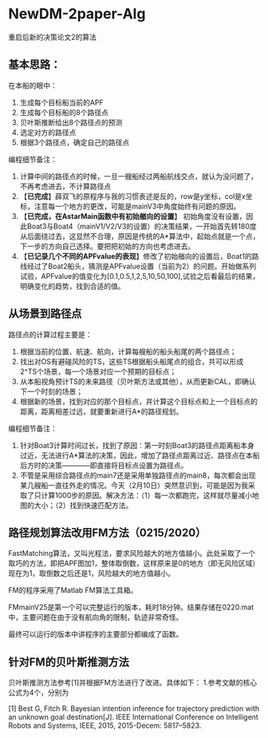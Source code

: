 # NewDM-2paper-Alg
重启后新的决策论文2的算法
## 基本思路：
在本船的眼中：

1. 生成每个目标船当前的APF
2. 生成每个目标船的8个路径点
3. 贝叶斯推断给出8个路径点的预测
4. 选定对方的路径点
5. 根据3个路径点，确定自己的路径点

编程细节备注：

1. 计算中间的路径点的时候，一旦一艘船经过两船航线交点，就认为没问题了，不再考虑进去，不计算路径点
2. 【**已完成**】薛双飞的原程序与我的习惯表述是反的，row是y坐标，col是x坐标，注意每一个地方的更改，可能是mainV3中角度始终有问题的原因。
3. 【**已完成，在AstarMain函数中有初始艏向的设置**】 初始角度没有设置，因此Boat3与Boat4（mainV1/V2/V3的设置）的决策结果，一开始首先转180度从后面绕过去，这显然不合理，原因是传统的A\*算法中，起始点就是一个点，下一步的方向自己选择。要把把初始的方向也考虑进去。
4. 【**已记录几个不同的APFvalue的表现**】修改了初始艏向的设置后，Boat1的路线经过了Boat2船头，猜测是APFvalue设置（当前为2）的问题。开始做系列试验，APFvalue的值变化为\[0.1,0.5,1,2,5,10,50,100\],试验之后看最后的结果，明确变化的趋势，找到合适的值。

## 从场景到路径点
路径点的计算过程主要是：
1. 根据当前的位置、航速、航向，计算每艘船的船头船尾的两个路径点；
2. 找出对OS有避碰风险的TS，这些TS根据船头船尾点的组合，共可以形成2^TS个场景，每一个场景对应一个预期的目标点；
3. 从本船视角预计TS的未来路径（贝叶斯方法或其他），从而更新CAL，即确认下一个时刻的场景；
4. 根据新的场景，找到对应的那个目标点，并计算这个目标点和上一个目标点的距离，距离相差过远，就要重新进行A\*的路径规划。

编程细节备注：

1. 针对Boat3计算时间过长，找到了原因：第一时刻Boat3的路径点距离船本身过近，无法进行A\*算法的决策，因此，增加了路径点距离过近、路径点在本船后方时的决策————即直接将目标点设置为路径点。
2. 不管是采用综合路径点的main7还是采用单独路径点的main8，每次都会出现某几艘船一直往外走的情况。今天（2月10日）突然意识到，可能是因为我采取了只计算1000步的原因。解决方法：（1）每一次都跑完，这样就尽量减小地图的大小；（2）找到快速匹配方法。

## 路径规划算法改用FM方法（0215/2020）
FastMatching算法，又叫光程法，要求风险越大的地方值越小。此处采取了一个取巧的方法，即把APF图加1，整体取倒数，这样原来是0的地方（即无风险区域）现在为1，取倒数之后还是1，风险越大的地方值越小。

FM的程序采用了Matlab FM算法工具箱。

FMmainV25是第一个可以完整运行的版本，耗时18分钟。结果存储在0220.mat中，主要问题在由于没有航向角的限制，轨迹非常奇怪。

最终可以运行的版本中讲程序的主要部分都编成了函数。

## 针对FM的贝叶斯推测方法
贝叶斯推测方法参考[1]并根据FM方法进行了改进。具体如下：
1.参考文献的核心公式为4个，分别为


[1] Best G, Fitch R. Bayesian intention inference for trajectory prediction with an unknown goal destination[J]. IEEE International Conference on Intelligent Robots and Systems, IEEE, 2015, 2015-Decem: 5817–5823.
